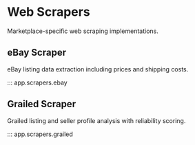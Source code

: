 # Web Scrapers

Marketplace-specific web scraping implementations.

## eBay Scraper

eBay listing data extraction including prices and shipping costs.

::: app.scrapers.ebay

## Grailed Scraper

Grailed listing and seller profile analysis with reliability scoring.

::: app.scrapers.grailed